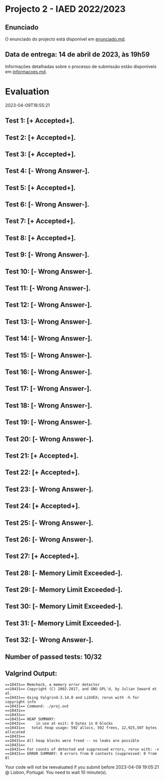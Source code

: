 # Projecto 2 - IAED 2022/2023

## Enunciado

O enunciado do projecto está disponível em [enunciado.md](enunciado.md). 

## Data de entrega: 14 de abril de 2023, às 19h59

Informações detalhadas sobre o processo de submissão estão disponíveis em [informacoes.md](informacoes.md).



# Evaluation

2023-04-09T18:55:21

## Test 1: [+ Accepted+].
## Test 2: [+ Accepted+].
## Test 3: [+ Accepted+].
## Test 4: [- Wrong Answer-].


## Test 5: [+ Accepted+].
## Test 6: [- Wrong Answer-].


## Test 7: [+ Accepted+].
## Test 8: [+ Accepted+].
## Test 9: [- Wrong Answer-].


## Test 10: [- Wrong Answer-].


## Test 11: [- Wrong Answer-].


## Test 12: [- Wrong Answer-].


## Test 13: [- Wrong Answer-].


## Test 14: [- Wrong Answer-].


## Test 15: [- Wrong Answer-].


## Test 16: [- Wrong Answer-].


## Test 17: [- Wrong Answer-].


## Test 18: [- Wrong Answer-].


## Test 19: [- Wrong Answer-].


## Test 20: [- Wrong Answer-].


## Test 21: [+ Accepted+].
## Test 22: [+ Accepted+].
## Test 23: [- Wrong Answer-].


## Test 24: [+ Accepted+].
## Test 25: [- Wrong Answer-].


## Test 26: [- Wrong Answer-].


## Test 27: [+ Accepted+].
## Test 28: [- Memory Limit Exceeded-].

## Test 29: [- Memory Limit Exceeded-].

## Test 30: [- Memory Limit Exceeded-].

## Test 31: [- Memory Limit Exceeded-].

## Test 32: [- Wrong Answer-].




## Number of passed tests: 10/32


## Valgrind Output:


```
==10431== Memcheck, a memory error detector
==10431== Copyright (C) 2002-2017, and GNU GPL'd, by Julian Seward et al.
==10431== Using Valgrind-3.14.0 and LibVEX; rerun with -h for copyright info
==10431== Command: ./proj.out
==10431== 
==10431== 
==10431== HEAP SUMMARY:
==10431==     in use at exit: 0 bytes in 0 blocks
==10431==   total heap usage: 592 allocs, 592 frees, 12,925,507 bytes allocated
==10431== 
==10431== All heap blocks were freed -- no leaks are possible
==10431== 
==10431== For counts of detected and suppressed errors, rerun with: -v
==10431== ERROR SUMMARY: 0 errors from 0 contexts (suppressed: 0 from 0)

```


Your code will not be reevaluated if you submit before 2023-04-09 19:05:21 @ Lisbon, Portugal. You need to wait 10 minute(s).

